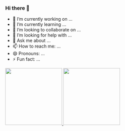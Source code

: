 ### Hi there 👋

- 🔭 I’m currently working on ...
- 🌱 I’m currently learning ...
- 👯 I’m looking to collaborate on ...
- 🤔 I’m looking for help with ...
- 💬 Ask me about ...
- 📫 How to reach me: ...
- 😄 Pronouns: ...
- ⚡ Fun fact: ...


<div>
<a href="https://github.com/Lucca">
<img loading="lazy" height="180em" src="https://github-readme-stats.vercel.app/api/top-langs/?Lucca&layout=compact&langs_count=7&theme=dracula"/>
<img loading="lazy" height="180em" src="https://github-readme-stats.vercel.app/api?Lucca&show_icons=true&theme=dracula&include_all_commits=true&count_private=true"/>
</div>




